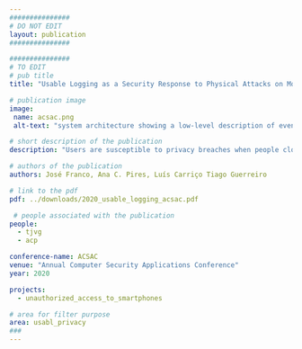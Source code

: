 ```yaml
---
###############
# DO NOT EDIT
layout: publication
###############

###############
# TO EDIT
# pub title
title: "Usable Logging as a Security Response to Physical Attacks on Mobile Devices"

# publication image
image:
 name: acsac.png
 alt-text: "system architecture showing a low-level description of events and dom-tree textual representation of a view, and the higher-level description of those events (Opened Messenger, Scrolled for 5 seconds,..)" # provide a short description for the image #a11y

# short description of the publication
description: "Users are susceptible to privacy breaches when people close to them gain physical access to their phones. We present logging as a security response to this threat, one that is able to accommodate for the particularities of social relationships. To this end, and explore the feasibility of the logging approach, we present a prototype developed for Android that continuously gathers user interactions and translates them into human-readable units."

# authors of the publication
authors: José Franco, Ana C. Pires, Luís Carriço Tiago Guerreiro

# link to the pdf
pdf: ../downloads/2020_usable_logging_acsac.pdf

 # people associated with the publication
people:
  - tjvg
  - acp

conference-name: ACSAC
venue: "Annual Computer Security Applications Conference"
year: 2020

projects:
  - unauthorized_access_to_smartphones

# area for filter purpose
area: usabl_privacy
###
---
```

